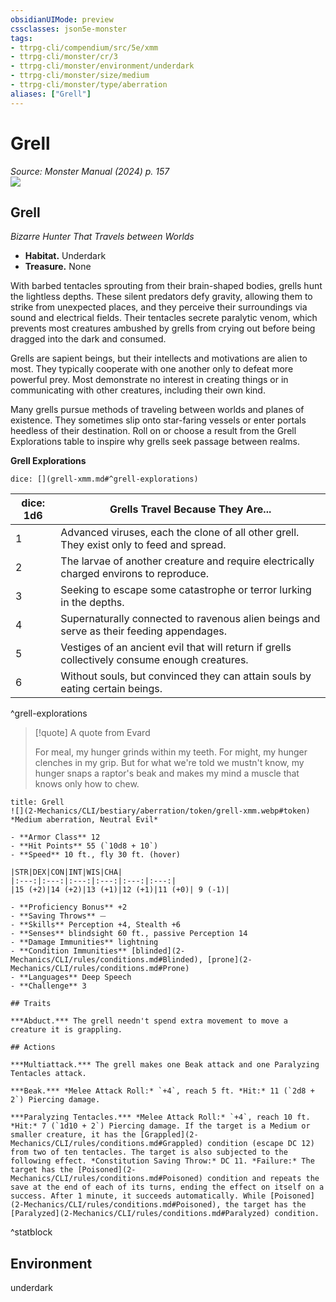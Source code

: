 ```yaml
---
obsidianUIMode: preview
cssclasses: json5e-monster
tags:
- ttrpg-cli/compendium/src/5e/xmm
- ttrpg-cli/monster/cr/3
- ttrpg-cli/monster/environment/underdark
- ttrpg-cli/monster/size/medium
- ttrpg-cli/monster/type/aberration
aliases: ["Grell"]
---
```

# Grell
*Source: Monster Manual (2024) p. 157*  
![](2-Mechanics/CLI/books/monster-manual-2025/img/grell.webp#right)

## Grell

*Bizarre Hunter That Travels between Worlds*

- **Habitat.** Underdark  
- **Treasure.** None  

With barbed tentacles sprouting from their brain-shaped bodies, grells hunt the lightless depths. These silent predators defy gravity, allowing them to strike from unexpected places, and they perceive their surroundings via sound and electrical fields. Their tentacles secrete paralytic venom, which prevents most creatures ambushed by grells from crying out before being dragged into the dark and consumed.

Grells are sapient beings, but their intellects and motivations are alien to most. They typically cooperate with one another only to defeat more powerful prey. Most demonstrate no interest in creating things or in communicating with other creatures, including their own kind.

Many grells pursue methods of traveling between worlds and planes of existence. They sometimes slip onto star-faring vessels or enter portals heedless of their destination. Roll on or choose a result from the Grell Explorations table to inspire why grells seek passage between realms.

**Grell Explorations**

`dice: [](grell-xmm.md#^grell-explorations)`

| dice: 1d6 | Grells Travel Because They Are... |
|-----------|-----------------------------------|
| 1 | Advanced viruses, each the clone of all other grell. They exist only to feed and spread. |
| 2 | The larvae of another creature and require electrically charged environs to reproduce. |
| 3 | Seeking to escape some catastrophe or terror lurking in the depths. |
| 4 | Supernaturally connected to ravenous alien beings and serve as their feeding appendages. |
| 5 | Vestiges of an ancient evil that will return if grells collectively consume enough creatures. |
| 6 | Without souls, but convinced they can attain souls by eating certain beings. |
^grell-explorations

> [!quote] A quote from Evard  
> 
> For meal, my hunger grinds within my teeth. For might, my hunger clenches in my grip. But for what we're told we mustn't know, my hunger snaps a raptor's beak and makes my mind a muscle that knows only how to chew.


```ad-statblock
title: Grell
![](2-Mechanics/CLI/bestiary/aberration/token/grell-xmm.webp#token)
*Medium aberration, Neutral Evil*

- **Armor Class** 12 
- **Hit Points** 55 (`10d8 + 10`) 
- **Speed** 10 ft., fly 30 ft. (hover)

|STR|DEX|CON|INT|WIS|CHA|
|:---:|:---:|:---:|:---:|:---:|:---:|
|15 (+2)|14 (+2)|13 (+1)|12 (+1)|11 (+0)| 9 (-1)|

- **Proficiency Bonus** +2
- **Saving Throws** ⏤
- **Skills** Perception +4, Stealth +6
- **Senses** blindsight 60 ft., passive Perception 14
- **Damage Immunities** lightning
- **Condition Immunities** [blinded](2-Mechanics/CLI/rules/conditions.md#Blinded), [prone](2-Mechanics/CLI/rules/conditions.md#Prone)
- **Languages** Deep Speech
- **Challenge** 3

## Traits

***Abduct.*** The grell needn't spend extra movement to move a creature it is grappling.

## Actions

***Multiattack.*** The grell makes one Beak attack and one Paralyzing Tentacles attack.

***Beak.*** *Melee Attack Roll:* `+4`, reach 5 ft. *Hit:* 11 (`2d8 + 2`) Piercing damage.

***Paralyzing Tentacles.*** *Melee Attack Roll:* `+4`, reach 10 ft. *Hit:* 7 (`1d10 + 2`) Piercing damage. If the target is a Medium or smaller creature, it has the [Grappled](2-Mechanics/CLI/rules/conditions.md#Grappled) condition (escape DC 12) from two of ten tentacles. The target is also subjected to the following effect. *Constitution Saving Throw:* DC 11. *Failure:* The target has the [Poisoned](2-Mechanics/CLI/rules/conditions.md#Poisoned) condition and repeats the save at the end of each of its turns, ending the effect on itself on a success. After 1 minute, it succeeds automatically. While [Poisoned](2-Mechanics/CLI/rules/conditions.md#Poisoned), the target has the [Paralyzed](2-Mechanics/CLI/rules/conditions.md#Paralyzed) condition.
```
^statblock

## Environment

underdark